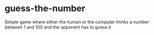 # guess-the-number
Simple game where either the human or the computer thinks a number between 1 and 100 and the opponent has to guess it

